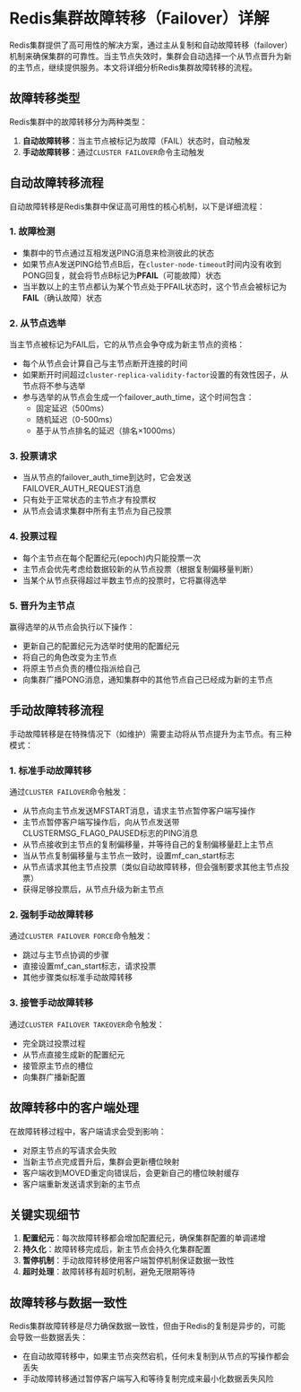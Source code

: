 # Redis集群故障转移（Failover）详解

Redis集群提供了高可用性的解决方案，通过主从复制和自动故障转移（failover）机制来确保集群的可靠性。当主节点失效时，集群会自动选择一个从节点晋升为新的主节点，继续提供服务。本文将详细分析Redis集群故障转移的流程。

## 故障转移类型

Redis集群中的故障转移分为两种类型：

1. **自动故障转移**：当主节点被标记为故障（FAIL）状态时，自动触发
2. **手动故障转移**：通过`CLUSTER FAILOVER`命令主动触发

## 自动故障转移流程

自动故障转移是Redis集群中保证高可用性的核心机制，以下是详细流程：

### 1. 故障检测

* 集群中的节点通过互相发送PING消息来检测彼此的状态
* 如果节点A发送PING给节点B后，在`cluster-node-timeout`时间内没有收到PONG回复，就会将节点B标记为**PFAIL**（可能故障）状态
* 当半数以上的主节点都认为某个节点处于PFAIL状态时，这个节点会被标记为**FAIL**（确认故障）状态

### 2. 从节点选举

当主节点被标记为FAIL后，它的从节点会争夺成为新主节点的资格：

* 每个从节点会计算自己与主节点断开连接的时间
* 如果断开时间超过`cluster-replica-validity-factor`设置的有效性因子，从节点将不参与选举
* 参与选举的从节点会生成一个failover_auth_time，这个时间包含：
  - 固定延迟（500ms）
  - 随机延迟（0-500ms）
  - 基于从节点排名的延迟（排名×1000ms）

### 3. 投票请求

* 当从节点的failover_auth_time到达时，它会发送FAILOVER_AUTH_REQUEST消息
* 只有处于正常状态的主节点才有投票权
* 从节点会请求集群中所有主节点为自己投票

### 4. 投票过程

* 每个主节点在每个配置纪元(epoch)内只能投票一次
* 主节点会优先考虑给数据较新的从节点投票（根据复制偏移量判断）
* 当某个从节点获得超过半数主节点的投票时，它将赢得选举

### 5. 晋升为主节点

赢得选举的从节点会执行以下操作：

* 更新自己的配置纪元为选举时使用的配置纪元
* 将自己的角色改变为主节点
* 将原主节点负责的槽位指派给自己
* 向集群广播PONG消息，通知集群中的其他节点自己已经成为新的主节点

## 手动故障转移流程

手动故障转移是在特殊情况下（如维护）需要主动将从节点提升为主节点。有三种模式：

### 1. 标准手动故障转移

通过`CLUSTER FAILOVER`命令触发：

* 从节点向主节点发送MFSTART消息，请求主节点暂停客户端写操作
* 主节点暂停客户端写操作后，向从节点发送带CLUSTERMSG_FLAG0_PAUSED标志的PING消息
* 从节点接收到主节点的复制偏移量，并等待自己的复制偏移量赶上主节点
* 当从节点复制偏移量与主节点一致时，设置mf_can_start标志
* 从节点请求其他主节点投票（类似自动故障转移，但会强制要求其他主节点投票）
* 获得足够投票后，从节点升级为新主节点

### 2. 强制手动故障转移

通过`CLUSTER FAILOVER FORCE`命令触发：

* 跳过与主节点协调的步骤
* 直接设置mf_can_start标志，请求投票
* 其他步骤类似标准手动故障转移

### 3. 接管手动故障转移

通过`CLUSTER FAILOVER TAKEOVER`命令触发：

* 完全跳过投票过程
* 从节点直接生成新的配置纪元
* 接管原主节点的槽位
* 向集群广播新配置

## 故障转移中的客户端处理

在故障转移过程中，客户端请求会受到影响：

* 对原主节点的写请求会失败
* 当新主节点完成晋升后，集群会更新槽位映射
* 客户端收到MOVED重定向错误后，会更新自己的槽位映射缓存
* 客户端重新发送请求到新的主节点

## 关键实现细节

1. **配置纪元**：每次故障转移都会增加配置纪元，确保集群配置的单调递增
2. **持久化**：故障转移完成后，新主节点会持久化集群配置
3. **暂停机制**：手动故障转移使用客户端暂停机制保证数据一致性
4. **超时处理**：故障转移有超时机制，避免无限期等待

## 故障转移与数据一致性

Redis集群故障转移是尽力确保数据一致性，但由于Redis的复制是异步的，可能会导致一些数据丢失：

* 在自动故障转移中，如果主节点突然宕机，任何未复制到从节点的写操作都会丢失
* 手动故障转移通过暂停客户端写入和等待复制完成来最小化数据丢失风险 